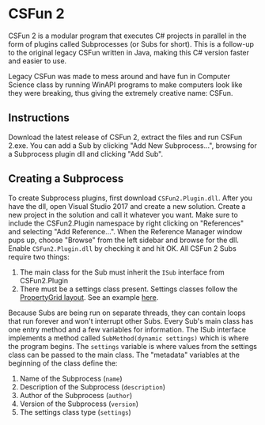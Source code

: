 # CSFun 2 
CSFun 2 is a modular program that executes C# projects in parallel in the form of plugins called Subprocesses (or Subs for short).  This is a follow-up to the original legacy CSFun written in Java, making this C# version faster and easier to use.

Legacy CSFun was made to mess around and have fun in Computer Science class by running WinAPI programs to make computers look like they were breaking, thus giving the extremely creative name: CSFun.

## Instructions
Download the latest release of CSFun 2, extract the files and run CSFun 2.exe.  You can add a Sub by clicking "Add New Subprocess...", browsing for a Subprocess plugin dll and clicking "Add Sub".

## Creating a Subprocess
To create Subprocess plugins, first download `CSFun2.Plugin.dll`.  After you have the dll, open Visual Studio 2017 and create a new solution.  Create a new project in the solution and call it whatever you want.  Make sure to include the CSFun2.Plugin namespace by right clicking on "References" and selecting "Add Reference...".  When the Reference Manager window pups up, choose "Browse" from the left sidebar and browse for the dll.  Enable `CSFun2.Plugin.dll` by checking it and hit OK.
All CSFun 2 Subs require two things:
1. The main class for the Sub must inherit the `ISub` interface from CSFun2.Plugin
2. There must be a settings class present.  Settings classes follow the [PropertyGrid layout](https://www.codeproject.com/Articles/22717/Using-PropertyGrid).  See an example [here](../master/Plugins/Screen%20Glitches/GlitchSettings.cs).

Because Subs are being run on separate threads, they can contain loops that run forever and won't interrupt other Subs.
Every Sub's main class has one entry method and a few variables for information.  The ISub interface implements a method called `SubMethod(dynamic settings)` which is where the program begins.  The `settings` variable is where values from the settings class can be passed to the main class.  The "metadata" variables at the beginning of the class define the:
1. Name of the Subprocess (`name`)
2. Description of the Subprocess (`description`)
3. Author of the Subprocess (`author`)
4. Version of the Subprocess (`version`)
5. The settings class type (`settings`)